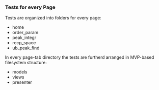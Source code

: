 ### Tests for every Page

Tests are organized into folders for every page:
* home
* order_param
* peak_integr
* recp_space
* ub_peak_find

In every page-tab directory the tests are furtherd arranged in MVP-based filesystem structure:
* models
* views
* presenter
